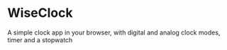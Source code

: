 # WiseClock

A simple clock app in your browser, with digital and analog clock modes, timer and a stopwatch

